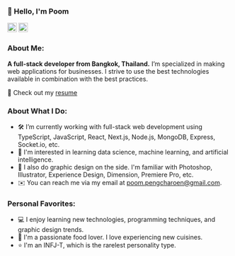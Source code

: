 ### 👋 Hello, I'm Poom

<a href="https://www.linkedin.com/in/poom-pengcharoen-1333a8139/" target="_blank"><img src="https://img.shields.io/badge/-LinkedIn-0e76a8?style=flat-square&logo=Linkedin&logoColor=white" height=21></a>
<a href="https://www.facebook.com/poompengcharoen/" target="_blank"><img src="https://img.shields.io/badge/Facebook-1877F2?style=for-the-badge&logo=facebook&logoColor=white" height=21></a>

### About Me:

**A full-stack developer from Bangkok, Thailand.** I’m specialized in making web applications for businesses. I strive to use the best technologies available in combination with the best practices.

📝 Check out my [resume](https://github.com/poompengcharoen/poompengcharoen/blob/master/files/Poom%20-%20Resume.pdf)

### About What I Do:

- 🛠 I’m currently working with full-stack web development using TypeScript, JavaScript, React, Next.js, Node.js, MongoDB, Express, Socket.io, etc.
- 🚀 I'm interested in learning data science, machine learning, and artificial intelligence.
- 🎨 I also do graphic design on the side. I'm familiar with Photoshop, Illustrator, Experience Design, Dimension, Premiere Pro, etc.
- ✉️ You can reach me via my email at [poom.pengcharoen@gmail.com](mailto:poom.pengcharoen@gmail.com).

### Personal Favorites:

- 💻 I enjoy learning new technologies, programming techniques, and graphic design trends.
- 🍕 I'm a passionate food lover. I love experiencing new cuisines.
- ⭐️ I'm an INFJ-T, which is the rarelest personality type.
